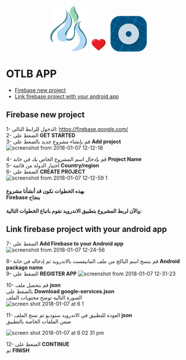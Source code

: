 
   
<p align="center">
    <img width="100" height="auto" src="logo.png" alt="Nebras Logo" />  &nbsp
   <img width="40" height="auto" src="heart2.png" alt="Nebras Logo" /> &nbsp
   <img width="100" height="auto" src="otlb_logo.png" alt="heart" />
</p>


  # OTLB APP

* [Firebase new project](#firebase-new-project)
* [Link firebase project with your android app](#link-firebase-project-with-your-android-app)

## Firebase new project

1- الدخول للرابط التالي: https://firebase.google.com/ </br>
2- الضغط على **GET STARTED** </br>
3- قم بإنشاء مشروع جديد بالضغط على **Add project** </br>
![screenshot from 2018-01-07 12-12-18](https://user-images.githubusercontent.com/35188729/34649468-028f5d36-f3c1-11e7-8237-07dc4fe96971.png)

4- قم بإدخال اسم المشروع الخاص بك في خانة **Project Name** </br>
5- اختيار الدولة من قائمة **Country/region** </br>
6- الضغط على **CREATE PROJECT** </br>
![screenshot from 2018-01-07 12-12-59 1](https://user-images.githubusercontent.com/35188729/34649477-3b497a08-f3c1-11e7-8aa0-dd4fdafc79e1.png)

#### بهذه الخطوات نكون قد أنشأنا مشروع</br> Firebase بنجاح</br>
#### والآن لربط المشروع بتطبيق الاندرويد نقوم باتباع الخطوات التالية: </br>

## Link firebase project with your android app

7- الضغط على **Add Firebase to your Android app** </br>
![screenshot from 2018-01-07 12-24-56](https://user-images.githubusercontent.com/35188729/34649566-b1c64c50-f3c2-11e7-8d71-e154dcd21554.png)

8- قم بنسخ اسم الباكج من ملف المانيفست بالاندرويد ثم إدخاله في خانة **Android package name** </br>
9- الضغط على **REGISTER APP**
![screenshot from 2018-01-07 12-31-23](https://user-images.githubusercontent.com/35188729/34649571-f0c21952-f3c2-11e7-8c8b-1245287dd3fe.png)

10- قم بتحميل ملف **json** </br>
بالضغط على **Download google-services.json** </br>  الصورة التالية توضح محتويات الملف
</br>
![screen shot 2018-01-07 at 6 1](https://user-images.githubusercontent.com/35188729/34650810-ee9f88ac-f3d7-11e7-9405-f51fbb29dbbb.png)


11- العودة للتطبيق في الاندرويد ستوديو ثم نسخ الملف **json** </br>
ضمن الملفات الخاصة بالتطبيق

<img width="329" alt="screen shot 2018-01-07 at 6 02 31 pm" src="https://user-images.githubusercontent.com/35188729/34650733-e4af66f6-f3d6-11e7-9646-e0568f5e7876.png">


12- الضغط على **CONTINUE** </br> ثم **FINISH** </br>

